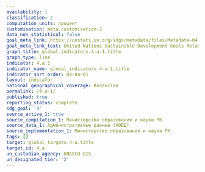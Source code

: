 ```yaml
---
availability: 1
classification: 2
computation_units: процент
customisation: meta.customisation-2
data_non_statistical: false
goal_meta_link: https://unstats.un.org/sdgs/metadata/files/Metadata-04-0A-01.pdf
goal_meta_link_text: United Nations Sustainable Development Goals Metadata (pdf 210kB)
graph_title: global_indicators.4-a-1.title
graph_type: line
indicator: 4.a.1
indicator_name: global_indicators.4-a-1.title
indicator_sort_order: 04-0a-01
layout: indicator
national_geographical_coverage: Казахстан
permalink: /4-a-1/
published: true
reporting_status: complete
sdg_goal: '4'
source_active_1: true
source_compilation_1: Министерство образования и науки РК
source_data_1: Административные данные (НОБД)
source_implementation_1: Министерство образования и науки РК
tags: []
target: global_targets.4-a.title
target_id: 4.a
un_custodian_agency: UNESCO-UIS
un_designated_tier: '2'
---
```

